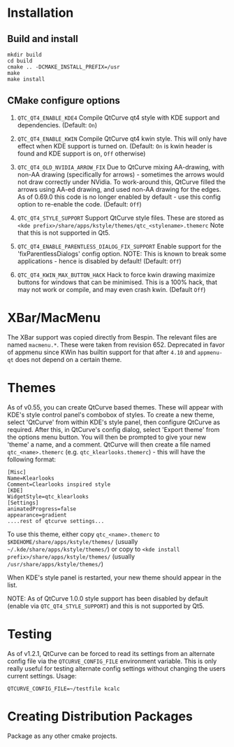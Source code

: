 # Installation
## Build and install

    mkdir build
    cd build
    cmake .. -DCMAKE_INSTALL_PREFIX=/usr
    make
    make install

## CMake configure options
1. `QTC_QT4_ENABLE_KDE4`
    Compile QtCurve qt4 style with KDE support and dependencies.
    (Default: `On`)

2. `QTC_QT4_ENABLE_KWIN`
    Compile QtCurve qt4 kwin style. This will only have effect when KDE support
    is turned on.
    (Default: `On` is kwin header is found and KDE support is on,
    `Off` otherwise)

3. `QTC_QT4_OLD_NVIDIA_ARROW_FIX`
    Due to QtCurve mixing AA-drawing, with non-AA drawing (specifically for
    arrows) - sometimes the arrows would not draw correctly under NVidia. To
    work-around this, QtCurve filled the arrows using AA-ed drawing, and used
    non-AA drawing for the edges. As of 0.69.0 this code is no longer enabled
    by default - use this config option to re-enable the code.
    (Default: `Off`)

4. `QTC_QT4_STYLE_SUPPORT`
    Support QtCurve style files. These are stored as
    `<kde prefix>/share/apps/kstyle/themes/qtc_<stylename>.themerc`
    Note that this is not supported in Qt5.

5. `QTC_QT4_ENABLE_PARENTLESS_DIALOG_FIX_SUPPORT`
    Enable support for the 'fixParentlessDialogs' config option. NOTE: This is
    known to break some applications - hence is disabled by default!
    (Default: `Off`)

6. `QTC_QT4_KWIN_MAX_BUTTON_HACK`
    Hack to force kwin drawing maximize buttons for windows that can be
    minimised. This is a 100% hack, that may not work or compile, and may even
    crash kwin.
    (Default `Off`)

# XBar/MacMenu
The XBar support was copied directly from Bespin. The relevant files are named
`macmenu.*`. These were taken from revision 652.
Deprecated in favor of appmenu since KWin has builtin support for that
after `4.10` and `appmenu-qt` does not depend on a certain theme.

# Themes
As of v0.55, you can create QtCurve based themes. These will appear with KDE's
style control panel's combobox of styles. To create a new theme, select
'QtCurve' from within KDE's style panel, then configure QtCurve as required.
After this, in QtCurve's config dialog, select 'Export theme' from the options
menu button. You will then be prompted to give your new 'theme' a name, and a
comment. QtCurve will then create a file named `qtc_<name>.themerc`
(e.g. `qtc_klearlooks.themerc`) - this will have the following format:

    [Misc]
    Name=Klearlooks
    Comment=Clearlooks inspired style
    [KDE]
    WidgetStyle=qtc_klearlooks
    [Settings]
    animatedProgress=false
    appearance=gradient
    ....rest of qtcurve settings...

To use this theme, either copy `qtc_<name>.themerc` to
`$KDEHOME/share/apps/kstyle/themes/`
(usually `~/.kde/share/apps/kstyle/themes/`)
or copy to `<kde install prefix>/share/apps/kstyle/themes/`
(usually `/usr/share/apps/kstyle/themes/`)

When KDE's style panel is restarted, your new theme should appear in the list.

NOTE: As of QtCurve 1.0.0 style support has been disabled by default (enable
via `QTC_QT4_STYLE_SUPPORT`) and this is not supported by Qt5.

# Testing
As of v1.2.1, QtCurve can be forced to read its settings from an alternate
config file via the `QTCURVE_CONFIG_FILE` environment variable. This is only
really useful for testing alternate config settings without changing the users
current settings.
Usage:

    QTCURVE_CONFIG_FILE=~/testfile kcalc

# Creating Distribution Packages
Package as any other cmake projects.
